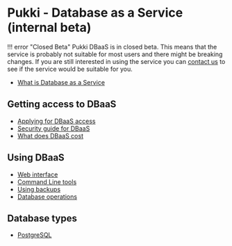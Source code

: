 # Pukki - Database as a Service (internal beta)

!!! error "Closed Beta"
    Pukki DBaaS is in closed beta. This means that the service is probably not suitable for most users
    and there might be breaking changes. If you are still interested in using the service you can
    [contact us](../../support/contact.md) to see if the service would be suitable for you.

* [What is Database as a Service](what-is-dbaas.md)

## Getting access to DBaaS

* [Applying for DBaaS access](../../accounts/how-to-add-service-access-for-project.md)
* [Security guide for DBaaS](security-guides.md)
* [What does DBaaS cost](flavors.md)

## Using DBaaS

* [Web interface](web-interface.md)
* [Command Line tools](cli.md)
* [Using backups](backups.md)
* [Database operations](operations.md)

## Database types

* [PostgreSQL](postgresql.md)
